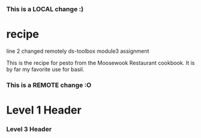 ### This is a LOCAL change :)
# recipe
line 2 changed remotely
ds-toolbox module3 assignment


This is the recipe for pesto from the Moosewook Restaurant cookbook.
It is by far my favorite use for basil. 
### This is a REMOTE change :O

# Level 1 Header

### Level 3 Header
